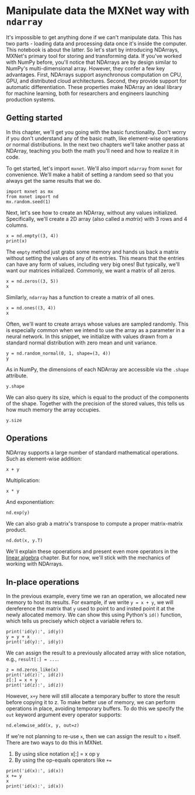 # Manipulate data the MXNet way with `ndarray`

It's impossible to get anything done if we can't manipulate data. This has two parts - loading data and processing data once it's inside the computer. This notebook is about the latter. So let's start by introducing NDArrays, MXNet's primary tool for storing and transforming data. If you've worked with NumPy before, you'll notice that NDArrays are by design similar to NumPy's multi-dimensional array. However, they confer a few key advantages. First, NDArrays support asynchronous computation on CPU, GPU, and distributed cloud architectures. Second, they provide support for automatic differentiation. These properties make NDArray an ideal library for machine learning, both for researchers and engineers launching production systems.


## Getting started

In this chapter, we'll get you going with the basic functionality. Don't worry if you don't understand any of the basic math, like element-wise operations or normal distributions. In the next two chapters we'll take another pass at NDArray, teaching you both the math you'll need and how to realize it in code.

To get started, let's import `mxnet`. We'll also import `ndarray` from `mxnet` for convenience. We’ll make a habit of setting a random seed so that you always get the same results that we do.

```{.python .input}
import mxnet as mx
from mxnet import nd
mx.random.seed(1)
```

Next, let's see how to create an NDArray, without any values initialized. Specifically, we'll create a 2D array (also called a *matrix*) with 3 rows and 4 columns.

```{.python .input}
x = nd.empty((3, 4))
print(x)
```

The `empty` method just grabs some memory and hands us back a matrix without setting the values of any of its entries. This means that the entries can have any form of values, including very big ones! But typically, we'll want our matrices initialized. Commonly, we want a matrix of all zeros.

```{.python .input}
x = nd.zeros((3, 5))
x
```

Similarly, `ndarray` has a function to create a matrix of all ones.

```{.python .input}
x = nd.ones((3, 4))
x
```

Often, we'll want to create arrays whose values are sampled randomly. This is especially common when we intend to use the array as a parameter in a neural network. In this snippet, we initialize with values drawn from a standard normal distribution with zero mean and unit variance.

```{.python .input}
y = nd.random_normal(0, 1, shape=(3, 4))
y
```

As in NumPy, the dimensions of each NDArray are accessible via the `.shape` attribute.

```{.python .input}
y.shape
```

We can also query its size, which is equal to the product of the components of the shape. Together with the precision of the stored values, this tells us how much memory the array occupies.

```{.python .input}
y.size
```

## Operations

NDArray supports a large number of standard mathematical operations. Such as element-wise addition:

```{.python .input}
x + y
```

Multiplication:

```{.python .input}
x * y
```

And exponentiation:

```{.python .input}
nd.exp(y)
```

We can also grab a matrix's transpose to compute a proper matrix-matrix product.

```{.python .input}
nd.dot(x, y.T)
```

We'll explain these opoerations and present even more operators in the [linear algebra](P01-C03-linear-algebra.ipynb) chapter. But for now, we'll stick with the mechanics of working with NDArrays.

## In-place operations

In the previous example, every time we ran an operation, we allocated new memory to host its results. For example, if we write `y = x + y`, we will dereference the matrix that `y` used to point to and insted point it at the newly allocated memory. We can show this using Python's `id()` function, which tells us precisely which object a variable refers to.

```{.python .input}
print('id(y):', id(y))
y = y + x
print('id(y):', id(y))
```

We can assign the result to a previously allocated array with slice notation, e.g., `result[:] = ...`.

```{.python .input}
z = nd.zeros_like(x)
print('id(z):', id(z))
z[:] = x + y
print('id(z):', id(z))
```

However, `x+y` here will still allocate a temporary buffer to store the result before copying it to z. To make better use of memory, we can perform operations in place, avoiding temporary buffers. To do this we specify the `out` keyword argument every operator supports:

```{.python .input}
nd.elemwise_add(x, y, out=z)
```

If we're not planning to re-use ``x``, then we can assign the result to ``x`` itself. There are two ways to do this in MXNet.
1. By using slice notation x[:] = x op y
2. By using the op-equals operators like `+=`

```{.python .input}
print('id(x):', id(x))
x += y
x
print('id(x):', id(x))
```
